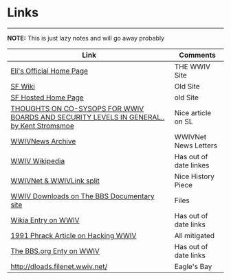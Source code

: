 # Links
***

**NOTE:** This is just lazy notes and will go away probably

Link | Comments
---- | --------
[Eli's Official Home Page](http://wwivbbs.com/) | THE WWIV Site
[SF Wiki](http://sourceforge.net/p/wwiv/wiki/Home/) | Old Site
[SF Hosted Home Page](http://wwiv.sourceforge.net/) | old Site
[THOUGHTS ON CO-SYSOPS FOR WWIV BOARDS AND SECURITY LEVELS IN GENERAL.. by Kent Stromsmoe](http://www.textfiles.com/bbs/cosysop.txt) | Nice article on SL
[WWIVNews Archive](http://www.textfiles.com/bbs/WWIVNEWS) | WWIVNet News Letters
[WWIV Wikipedia](https://en.wikipedia.org/wiki/WWIV) |  Has out of date linkes
[WWIVNet & WWIVLink split](http://www.bbsdocumentary.com/library/CONTROVERSY/EVENTS/WWIVWAR/) | Nice History Piece
[WWIV Downloads on The BBS Documentary site](http://software.bbsdocumentary.com/IBM/DOS/WWIV/) | Files
[Wikia Entry on WWIV](http://bbs.wikia.com/wiki/WWIV) | Has out of date links
[1991 Phrack Article on Hacking WWIV](http://phrack.org/issues/34/5.html) | All mitigated
[The BBS.org Enty on WWIV](http://sysopscorner.thebbs.org/wwiv.html) | Has out of date links
http://dloads.filenet.wwiv.net/ | Eagle's Bay